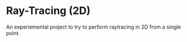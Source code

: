 # Ray-Tracing (2D)

An experiemental project to try to perform raytracing in 2D from a single point.